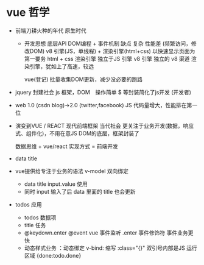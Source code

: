 # vue 哲学

- 前端刀耕火种的年代 原生时代
  - 开发思想
    底层API DOM编程 + 事件机制
    缺点 复杂
    性能差 (频繁访问，修改DOM)
    v8 引擎(JS，单线程) + 渲染引擎(html+css)
    以快速显示页面为第一要务 html + css 渲染引擎 独立于JS 引擎
    v8 引擎 独立的 v8 渠道 渲染引擎，犹如上了高速，较远

    vue(登记) 批量收集DOM更新，减少没必要的跑路

- jquery 封建社会
  js 框架，DOM　操作简单
  $ 等封装简化了js开发  (开发者)

- web 1.0 (csdn blog)->2.0  (twitter,facebook)
  JS 代码量增大，性能排在第一位
  

- 演变到VUE / REACT 现代前端框架 当代社会
  更关注于业务开发(数据，响应式、组件化)，不用在意JS DOM的底层，框架封装了
  
  数据思维 + vue/react 实现方式 = 前端开发

- data title 
- vue提供给专注于业务的语法 v-model 双向绑定
  - data title input.value 使用
  - 同时 input 输入了后 data 里面的 title 也会更新

- todos 应用
  - todos 数据项
  - title 任务
  - @keydown.enter @event vue 事件监听
    .enter 事件修饰符 事件业务更快
  - 动态样式业务 
    ：动态绑定 v-bind: 缩写
    :class="{}" 双引号内部是JS 运行区域
    {done:todo.done}